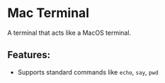 # Mac Terminal
A terminal that acts like a MacOS terminal.

## Features:
- Supports standard commands like `echo`, `say`, `pwd`